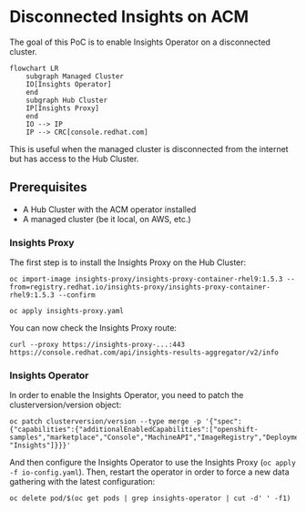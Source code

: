 # Disconnected Insights on ACM

The goal of this PoC is to enable Insights Operator on a disconnected cluster.

```mermaid
flowchart LR
    subgraph Managed Cluster
    IO[Insights Operator]
    end
    subgraph Hub Cluster
    IP[Insights Proxy]
    end
    IO --> IP
    IP --> CRC[console.redhat.com]
```

This is useful when the managed cluster is disconnected from the internet but
has access to the Hub Cluster.

## Prerequisites

- A Hub Cluster with the ACM operator installed
- A managed cluster (be it local, on AWS, etc.)

### Insights Proxy

The first step is to install the Insights Proxy on the Hub Cluster:

```
oc import-image insights-proxy/insights-proxy-container-rhel9:1.5.3 --from=registry.redhat.io/insights-proxy/insights-proxy-container-rhel9:1.5.3 --confirm

oc apply insights-proxy.yaml
```

You can now check the Insights Proxy route:

```
curl --proxy https://insights-proxy-...:443 https://console.redhat.com/api/insights-results-aggregator/v2/info
```

### Insights Operator

In order to enable the Insights Operator, you need to patch the clusterversion/version object:

```
oc patch clusterversion/version --type merge -p '{"spec":{"capabilities":{"additionalEnabledCapabilities":["openshift-samples","marketplace","Console","MachineAPI","ImageRegistry","DeploymentConfig","Build","OperatorLifecycleManager","Ingress", "Insights"]}}}'
```

And then configure the Insights Operator to use the Insights Proxy
(`oc apply -f io-config.yaml`). Then, restart the operator in order to force
a new data gathering with the latest configuration:

```
oc delete pod/$(oc get pods | grep insights-operator | cut -d' ' -f1)
```

